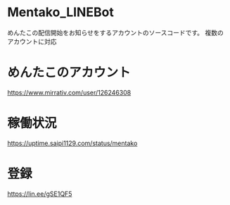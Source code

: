 # Mentako_LINEBot
めんたこの配信開始をお知らせをするアカウントのソースコードです。
複数のアカウントに対応

# めんたこのアカウント
https://www.mirrativ.com/user/126246308

# 稼働状況
https://uptime.saipi1129.com/status/mentako

# 登録
https://lin.ee/gSE1QF5
